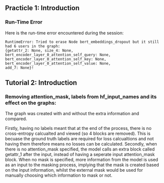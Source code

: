 ## Practicle 1: Introduction

### Run-Time Error
Here is the run-time error encountered during the session:

```plaintext
RuntimeError: Tried to erase Node bert_embeddings_dropout but it still had 6 users in the graph: 
{getattr_2: None, size_4: None, bert_encoder_layer_0_attention_self_query: None, 
bert_encoder_layer_0_attention_self_key: None, bert_encoder_layer_0_attention_self_value: None, 
add_7: None}!
```

## Tutorial 2: Introduction

### Removing attention_mask, labels from hf_input_names and its effect on the graphs:
The graph was created with and without the extra information and compared.

Firstly, having no labels meant that at the end of the process, there is no cross-entropy calcualted and viewed (so 4 blocks are removed). This is becuase the ground truth labels are required for loss calcualtions and not having them therefore means no losses can be calculated. Secondly, when there is no attention_mask specified, the model calls an extra block called getattr_1 after the input, instead of having a seperate input attention_mask block. When no mask is specified, more information from the model is used as an input to the masking process, implying that the mask is created based on the input information, whilst the external mask would be used for manually choosing which information to mask or not.



